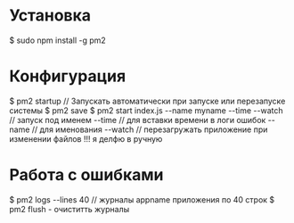 # Установка
  $ sudo npm install -g pm2

# Конфигурация
  $ pm2 startup // Запускать автоматически при запуске или перезапуске системы
  $ pm2 save
  $ pm2 start index.js --name myname --time --watch // запуск под именем
        --time // для вставки времени в логи ошибок 
        --name <name> // для именования 
        --watch // перезагружать приложение при изменении файлов !!! я делфю в ручную

# Работа с ошибками
  $ pm2 logs <appname> --lines 40 // журналы appname приложения по 40 строк
  $ pm2 flush - очиститть журналы



